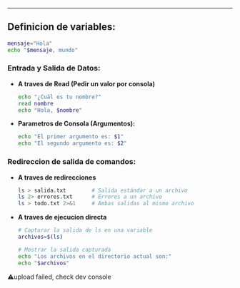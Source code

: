 
---
## Definicion de variables:

```sh
mensaje="Hola"
echo "$mensaje, mundo"
```

### Entrada y Salida de Datos:
- **A traves de Read (Pedir un valor por consola)**
	```bash
	echo "¿Cuál es tu nombre?"
	read nombre
	echo "Hola, $nombre"
	```

- **Parametros de Consola (Argumentos):**
	```bash
	echo "El primer argumento es: $1"
	echo "El segundo argumento es: $2"
	```

### Redireccion de salida de comandos:

- **A traves de redirecciones**
	```bash
	ls > salida.txt        # Salida estándar a un archivo
	ls 2> errores.txt      # Errores a un archivo
	ls > todo.txt 2>&1     # Ambas salidas al mismo archivo
	```


- **A traves de ejecucion directa**

	```bash
	# Capturar la salida de ls en una variable
	archivos=$(ls)
	
	# Mostrar la salida capturada
	echo "Los archivos en el directorio actual son:"
	echo "$archivos"
	```













⚠️upload failed, check dev console
